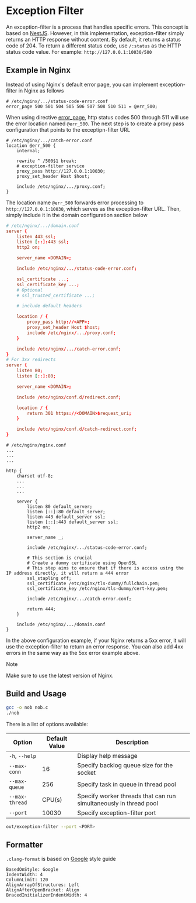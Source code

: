 # Exception Filter

An exception-filter is a process that handles specific errors.
This concept is based on [NestJS](https://docs.nestjs.com/exception-filters). However, in this implementation, exception-filter simply returns an HTTP response without content.
By default, it returns a status code of 204. To return a different status code, use `/:status` as the HTTP status code value.
For example: `http://127.0.0.1:10030/500`

## Example in Nginx

Instead of using Nginx's default error page, you can implement exception-filter in Nginx as follows

```
# /etc/nginx/.../status-code-error.conf
error_page 500 501 504 505 506 507 508 510 511 = @err_500;
```

When using directive [error_page](https://nginx.org/en/docs/http/ngx_http_core_module.html#error_page), http status codes 500 through 511 will use the error location named `@err_500`.
The next step is to create a proxy pass configuration that points to the exceptipn-filter URL

```
# /etc/nginx/.../catch-error.conf
location @err_500 {
    internal;

    rewrite ^ /500$1 break;
    # exception-filter service
    proxy_pass http://127.0.0.1:10030;
    proxy_set_header Host $host;

    include /etc/nginx/.../proxy.conf;
}
```

The location name `@err_500` forwards error processing to `http://127.0.0.1:10030`, which serves as the exception-filter URL.
Then, simply include it in the domain configuration section below

```conf
# /etc/nginx/.../domain.conf
server {
    listen 443 ssl;
    listen [::]:443 ssl;
    http2 on;

    server_name <DOMAIN>;

    include /etc/nginx/.../status-code-error.conf;

    ssl_certificate ...;
    ssl_certificate_key ...;
    # Optional
    # ssl_trusted_certificate ...;

    # include default headers

    location / {
        proxy_pass http://<APP>;
        proxy_set_header Host $host;
        include /etc/nginx/.../proxy.conf;
    }

    include /etc/nginx/.../catch-error.conf;
}
# For 3xx redirects
server {
    listen 80;
    listen [::]:80;

    server_name <DOMAIN>;

    include /etc/nginx/conf.d/redirect.conf;

    location / {
        return 301 https://<DOMAIN>$request_uri;
    }

    include /etc/nginx/conf.d/catch-redirect.conf;
}
```

```
# /etc/nginx/nginx.conf
...
...
...

http {
    charset utf-8;
    ...
    ...
    ...

    server {
        listen 80 default_server;
        listen [::]:80 default_server;
        listen 443 default_server ssl;
        listen [::]:443 default_server ssl;
        http2 on;

        server_name _;

        include /etc/nginx/.../status-code-error.conf;

        # This section is crucial
        # Create a dummy certificate using OpenSSL
        # This step aims to ensure that if there is access using the IP address directly, it will return a 444 error
        ssl_stapling off;
        ssl_certificate /etc/nginx/tls-dummy/fullchain.pem;
        ssl_certificate_key /etc/nginx/tls-dummy/cert-key.pem;

        include /etc/nginx/.../catch-error.conf;

        return 444;
    }

    include /etc/nginx/.../domain.conf
}
```

In the above configuration example, if your Nginx returns a 5xx error, it will use the exception-filter to return an error response.
You can also add 4xx errors in the same way as the 5xx error example above.

> [!NOTE]
>
> Make sure to use the latest version of Nginx.

## Build and Usage

```sh
gcc -o nob nob.c
./nob
```

There is a list of options available:

| Option         | Default Value | Description                                                       |
| -------------- | ------------- | ----------------------------------------------------------------- |
| `-h`, `--help` |               | Display help message                                              |
| `--max-conn`   | 16            | Specify backlog queue size for the socket                         |
| `--max-queue`  | 256           | Specify task in queue in thread pool                              |
| `--max-thread` | CPU(s)        | Specify worker threads that can run simultaneously in thread pool |
| `--port`       | 10030         | Specify exception-filter port                                     |

```sh
out/exception-filter --port <PORT>
```

## Formatter

`.clang-format` is based on [Google](https://google.github.io/styleguide/cppguide.html) style guide

```
BasedOnStyle: Google
IndentWidth: 4
ColumnLimit: 120
AlignArrayOfStructures: Left
AlignAfterOpenBracket: Align
BracedInitializerIndentWidth: 4
```

